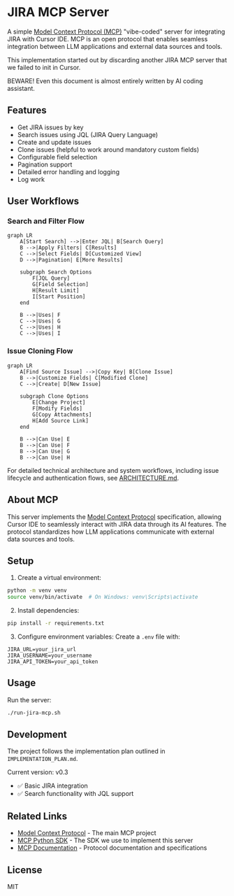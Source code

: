 # JIRA MCP Server

A simple [Model Context Protocol (MCP)](https://github.com/modelcontextprotocol) "vibe-coded" server for integrating JIRA with Cursor IDE. MCP is an open protocol that enables seamless integration between LLM applications and external data sources and tools.

This implementation started out by discarding another JIRA MCP server that we failed to init in Cursor.

BEWARE! Even this document is almost entirely written by AI coding assistant.


## Features

- Get JIRA issues by key
- Search issues using JQL (JIRA Query Language)
- Create and update issues
- Clone issues (helpful to work around mandatory custom fields)
- Configurable field selection
- Pagination support
- Detailed error handling and logging
- Log work

## User Workflows

### Search and Filter Flow

```mermaid
graph LR
    A[Start Search] -->|Enter JQL| B[Search Query]
    B -->|Apply Filters| C[Results]
    C -->|Select Fields| D[Customized View]
    D -->|Pagination| E[More Results]
    
    subgraph Search Options
        F[JQL Query]
        G[Field Selection]
        H[Result Limit]
        I[Start Position]
    end
    
    B -->|Uses| F
    C -->|Uses| G
    C -->|Uses| H
    C -->|Uses| I
```

### Issue Cloning Flow

```mermaid
graph LR
    A[Find Source Issue] -->|Copy Key| B[Clone Issue]
    B -->|Customize Fields| C[Modified Clone]
    C -->|Create| D[New Issue]
    
    subgraph Clone Options
        E[Change Project]
        F[Modify Fields]
        G[Copy Attachments]
        H[Add Source Link]
    end
    
    B -->|Can Use| E
    B -->|Can Use| F
    B -->|Can Use| G
    B -->|Can Use| H
```

For detailed technical architecture and system workflows, including issue lifecycle and authentication flows, see [ARCHITECTURE.md](ARCHITECTURE.md).

## About MCP

This server implements the [Model Context Protocol](https://modelcontextprotocol.io) specification, allowing Cursor IDE to seamlessly interact with JIRA data through its AI features. The protocol standardizes how LLM applications communicate with external data sources and tools.

## Setup

1. Create a virtual environment:
```bash
python -m venv venv
source venv/bin/activate  # On Windows: venv\Scripts\activate
```

2. Install dependencies:
```bash
pip install -r requirements.txt
```

3. Configure environment variables:
Create a `.env` file with:
```
JIRA_URL=your_jira_url
JIRA_USERNAME=your_username
JIRA_API_TOKEN=your_api_token
```

## Usage

Run the server:
```bash
./run-jira-mcp.sh
```

## Development

The project follows the implementation plan outlined in `IMPLEMENTATION_PLAN.md`.

Current version: v0.3
- ✅ Basic JIRA integration
- ✅ Search functionality with JQL support

## Related Links

- [Model Context Protocol](https://github.com/modelcontextprotocol) - The main MCP project
- [MCP Python SDK](https://github.com/modelcontextprotocol/python-sdk) - The SDK we use to implement this server
- [MCP Documentation](https://github.com/modelcontextprotocol/docs) - Protocol documentation and specifications

## License

MIT 
